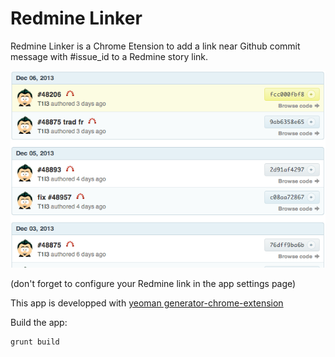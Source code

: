 Redmine Linker
=======

Redmine Linker is a Chrome Etension to add a link near Github commit message with #issue_id to a Redmine story link.

![Redmine Linker example](/redmine-linker.png)

(don't forget to configure your Redmine link in the app settings page)


This app is developped with [yeoman generator-chrome-extension](https://github.com/yeoman/generator-chrome-extension)

Build the app:

	grunt build
